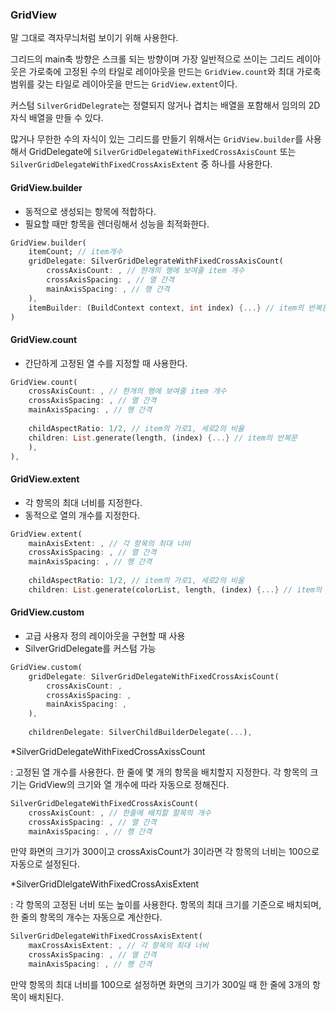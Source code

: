 ### GridView

말 그대로 격자무늬처럼 보이기 위해 사용한다. 

그리드의 main축 방향은 스크롤 되는 방향이며 가장 일반적으로 쓰이는 그리드 레이아웃은 가로축에 고정된 수의 타일로 레이아웃을 만드는 `GridView.count`와 최대 가로축 범위를 갖는 타일로 레이아웃을 만드는 `GridView.extent`이다. 

커스텀 `SilverGridDelegrate`는 정렬되지 않거나 겹치는 배열을 포함해서 임의의 2D 자식 배열을 만들 수 있다. 

많거나 무한한 수의 자식이 있는 그리드를 만들기 위해서는 `GridView.builder`를 사용해서 GridDelegate에 `SilverGridDelegateWithFixedCrossAxisCount` 또는 `SilverGridDelegateWithFixedCrossAxisExtent` 중 하나를 사용한다. 

#### GridView.builder

- 동적으로 생성되는 항목에 적합하다.
- 필요할 때만 항목을 렌더링해서 성능을 최적화한다.

```dart
GridView.builder(
	itemCount; // item개수
	gridDelegate: SilverGridDelegrateWithFixedCrossAxisCount(
		crossAxisCount: , // 한개의 행에 보여줄 item 개수
		crossAxisSpacing: , // 열 간격
		mainAxisSpacing: , // 행 간격
	),
	itemBuilder: (BuildContext context, int index) {...} // item의 반복문
)
```

#### GridView.count

- 간단하게 고정된 열 수를 지정할 때 사용한다.

```dart
GridView.count(
	crossAxisCount: , // 한개의 행에 보여줄 item 개수
	crossAxisSpacing: , // 열 간격
	mainAxisSpacing: , // 행 간격
	
	childAspectRatio: 1/2, // item의 가로1, 세로2의 비율
	children: List.generate(length, (index) {...} // item의 반복문
	),
),
```

#### GridView.extent

- 각 항목의 최대 너비를 지정한다.
- 동적으로 열의 개수를 지정한다.

```dart
GridView.extent(
	mainAxisExtent: , // 각 항목의 최대 너비
	crossAxisSpacing: , // 열 간격
	mainAxisSpacing: , // 행 간격
	
	childAspectRatio: 1/2, // item의 가로1, 세로2의 비울
	children: List.generate(colorList, length, (index) {...} // item의 반복문
```

#### GridView.custom

- 고급 사용자 정의 레이아웃을 구현할 때 사용
- SilverGridDelegate를 커스텀 가능

```dart
GridView.custom(
	gridDelegate: SilverGridDelegateWithFixedCrossAxisCount(
		crossAxisCount: ,
		crossAxisSpacing: ,
		mainAxisSpacing: ,
	),
	
	childrenDelegate: SilverChildBuilderDelegate(...),
```

*SilverGridDelegateWithFixedCrossAxissCount

 : 고정된 열 개수를 사용한다.
   한 줄에 몇 개의 항목을 배치할지 지정한다.
   각 항목의 크기는 GridView의 크기와 열 개수에 따라 자동으로 정해진다.

```dart
SilverGridDelegateWithFixedCrossAxisCount(
	crossAxisCount: , // 한줄에 배치할 할목의 개수
	crossAxisSpacing: , // 열 간격
	mainAxisSpacing: , // 행 간격
```

만약 화면의 크기가 300이고 crossAxisCount가 3이라면 각 항목의 너비는 100으로 자동으로 설정된다. 

*SilverGridDlelgateWithFixedCrossAxisExtent

 : 각 항목의 고정된 너비 또는 높이를 사용한다.
   항목의 최대 크기를 기준으로 배치되며, 한 줄의 항목의 개수는 자동으로 계산한다.

```dart
SilverGridDelegateWithFixedCrossAxisExtent(
	maxCrossAxisExtent: , // 각 항목의 최대 너비
	crossAxisSpacing: , // 열 간격
	mainAxisSpacing: , // 행 간격
```

만약 항목의 최대 너비를 100으로 설정하면 화면의 크기가 300일 때 한 줄에 3개의 항목이 배치된다.
